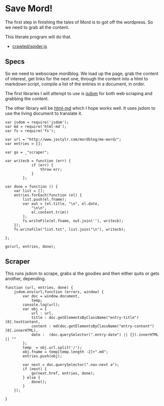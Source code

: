 # Save Mord!

The first step in finishing the tales of Mord is to got off the wordpress. So we need to grab all the content. 

This literate program will do that. 

* [crawled/spider.js](#specs "save: |jshint")


## Specs

So we need to webscrape mordblog. We load up the page, grab the content of interest, get links for the next one, through the content into a html to markdown script, compile a list of the entries in a document, in order. 

The first libraries I will attempt to use is [jsdom](https://npmjs.org/package/jsdom) for both web scraping and grabbing the content. 

The other library will be [html-md](https://npmjs.org/package/html-md) which I hope works well. It uses jsdom to use the living document to translate it. 


    var jsdom = require('jsdom');
    var md = require('html-md');
    var fs = require('fs');

    var url = "http://www.jostylr.com/mordblog/me-mord/";
    var entries = [];

    var go = _"scraper";

    var writecb = function (err) {
                if (err) {
                    throw err;
                }
            };

    var done = function () {
        var list = [];
        entries.forEach(function (el) {
            list.push(el.fname);
            var out = [el.title, "\n", el.date, 
                "\n\n",
                el.content.trim()
            ];
            fs.writeFile(el.fname, out.join(''), writecb);
        });
        fs.writeFile("list.txt", list.join("\n"), writecb);

    };

    go(url, entries, done);


## Scraper

This runs jsdom to scrape, grabs al the goodies and then either quits or gets another, depending.

    function (url, entries, done) {
        jsdom.env(url,function (errors, window) {
            var doc = window.document, 
                temp;
            console.log(url);
            var obj = {
                url : url,
                title : doc.getElementsByClassName("entry-title")[0].textContent,
                content : md(doc.getElementsByClassName("entry-content")[0].innerHTML),
                date :  (doc.querySelector(".entry-date") || {}).innerHTML || ""
            };
            temp  = obj.url.split('/');
            obj.fname = temp[temp.length -2]+".md";
            entries.push(obj);

            var next = doc.querySelector(".nav-next a"); 
            if (next) {
                go(next.href, entries, done);
            } else {
                done();
            }
        });

    }
